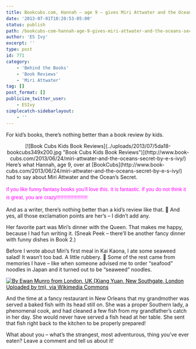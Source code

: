 ```yaml
---
title: Bookcubs.com, Hannah – age 9 – gives Miri Attwater and the Ocean's Secret 5 stars (and 22 exclamation marks!)
date: '2013-07-01T10:20:53-05:00'
status: publish
path: /bookcubs-com-hannah-age-9-gives-miri-attwater-and-the-oceans-secret-5-stars-and-22-exclamation-marks
author: 'ES Ivy'
excerpt: ''
type: post
id: 771
category:
    - 'Behind the Books'
    - 'Book Reviews'
    - 'Miri Attwater'
tag: []
post_format: []
publicize_twitter_user:
    - ESIvy
simplecatch-sidebarlayout:
    - ''
---
```

For kid’s books, there’s nothing better than a book review *by* kids.

<div class="separator" style="clear: both; text-align: center;">[![Book Cubs Kids Book Reviews](../uploads/2013/07/5da18-bookcubs349x200.jpg "Book Cubs Kids Book Reviews")](http://www.book-cubs.com/2013/06/24/miri-attwater-and-the-oceans-secret-by-e-s-ivy/)</div>Here’s what Hannah, age 9, over at [BookCubs](http://www.book-cubs.com/2013/06/24/miri-attwater-and-the-oceans-secret-by-e-s-ivy/) had to say about Miri Attwater and the Ocean’s Secret.

<span style="background-color: white; font-family: 'Century Gothic', AppleGothic, Arial, sans-serif; line-height: 22px;"><span style="color: magenta;">If you like funny fantasy books you’ll love this. It is fantastic. If you do not think it is great, you are crazy!!!!!!!!!!!!!!!!!!!!!!</span></span>

And as a writer, there’s nothing better than a kid’s review like that. 🙂 And yes, all those exclamation points are her’s – I didn’t add any.

Her favorite part was Miri’s dinner with the Queen. That makes me happy, because I had fun writing it. (Sneak Peek – there’ll be another fancy dinner with funny dishes in Book 2.)

Before I wrote about Miri’s first meal in Kai Kaona, I ate some seaweed salad! It wasn’t too bad. A little rubbery. 🙂 Some of the rest came from memories I have – like when someone advised me to order “seafood” noodles in Japan and it turned out to be “seaweed” noodles.

[<span style="color: #000000;">![](http://1.bp.blogspot.com/-xdy0DkA5yaY/UdGYXqmxHbI/AAAAAAAAAY0/WqG5Pj2B0AU/s180/fish+dinner+By+Ewan+Munro+from+London+UK+(Xiang+Yuan+New+Southgate+London++Uploaded+by+tm)+via+Wikimedia+Commons+square.jpg "By Ewan Munro from London, UK (Xiang Yuan, New Southgate, London  Uploaded by tm), via Wikimedia Commons")</span>](http://1.bp.blogspot.com/-xdy0DkA5yaY/UdGYXqmxHbI/AAAAAAAAAY0/WqG5Pj2B0AU/s180/fish+dinner+By+Ewan+Munro+from+London+UK+(Xiang+Yuan+New+Southgate+London++Uploaded+by+tm)+via+Wikimedia+Commons+square.jpg)

And the time at a fancy restaurant in New Orleans that my grandmother was served a baked fish with its head still on. She was a proper Southern lady, a phenomenal cook, and had cleaned a few fish from my grandfather’s catch in her day. She would never have served a fish head at her table. She sent that fish right back to the kitchen to be properly prepared!

What about you – what’s the strangest, most adventurous, thing you’ve ever eaten? Leave a comment and tell us about it!